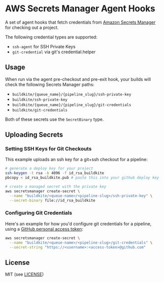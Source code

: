 # AWS Secrets Manager Agent Hooks

A set of agent hooks that fetch credentials from [Amazon Secrets Manager](https://aws.amazon.com/secrets-manager/) for checking out a project.

The following credential types are supported:

- `ssh-agent` for SSH Private Keys
- `git-credential` via git's credential.helper

## Usage

When run via the agent pre-checkout and pre-exit hook, your builds will check the following Secrets Manager paths:

* `buildkite/{queue_name}/{pipeline_slug}/ssh-private-key`
* `buildkite/ssh-private-key`
* `buildkite/{queue_name}/{pipeline_slug}/git-credentials`
* `buildkite/git-credentials`

Both of these secrets use the `SecretBinary` type.

## Uploading Secrets

### Setting SSH Keys for Git Checkouts

This example uploads an ssh key for a git+ssh checkout for a pipeline:

```bash
# generate a deploy key for your project
ssh-keygen -t rsa -b 4096 -f id_rsa_buildkite
pbcopy < id_rsa_buildkite.pub # paste this into your github deploy key

# create a managed secret with the private key
aws secretsmanager create-secret \
  --name "buildkite/<queue-name>/<pipeline-slug>/ssh-private-key" \
  --secret-binary file://id_rsa_buildkite
```

### Configuring Git Credentials

Here's an example for how you'd configure git credentials for a pipeline, using a [GitHub personal access token](https://help.github.com/articles/creating-a-personal-access-token-for-the-command-line/):

```bash
aws secretsmanager create-secret \
  --name "buildkite/<queue-name>/<pipeline-slug>/git-credentials" \
  --secret-string "https://<username>:<access-token>@github.com"
```

## License

MIT (see [LICENSE](LICENSE))
